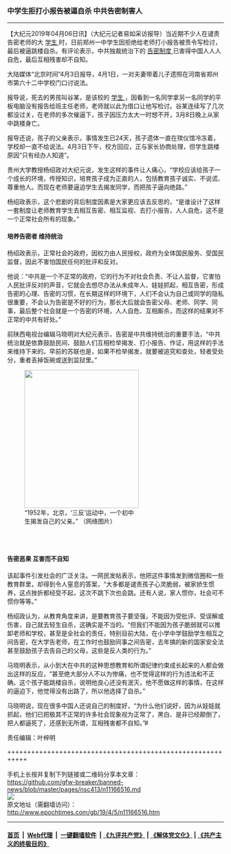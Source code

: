 ### 中学生拒打小报告被逼自杀 中共告密制害人
------------------------

<p>
 【大纪元2019年04月06日讯】（大纪元记者易如采访报导）当近期不少人在谴责告密老师的大
 <a href="http://www.epochtimes.com/gb/tag/%E5%AD%A6%E7%94%9F.html">
  学生
 </a>
 时，日前郑州一中学生因拒绝给老师打小报告被责令写检讨，最后被逼跳楼自杀。有评论表示，中共独裁统治下的
 <a href="http://www.epochtimes.com/gb/tag/%E5%91%8A%E5%AF%86%E5%88%B6%E5%BA%A6.html">
  告密制度
 </a>
 已害得中国人人人自危，最后互相残害却不自知。
</p>
<p>
 大陆媒体“北京时间”4月3日报导，4月1日，一对夫妻带着儿子遗照在河南省郑州市第六十二中学校门口讨说法。
</p>
<p>
 报导说，死去的男孩叫谷某，是该校的
 <a href="http://www.epochtimes.com/gb/tag/%E5%AD%A6%E7%94%9F.html">
  学生
 </a>
 ，因看到一名同学拿另一名同学的平板电脑没有报告给班主任老师，老师就以此为借口让他写检讨。谷某连续写了几次都没过关，在老师的多次催逼下，孩子因压力太大一时想不开，3月8日晚上从家中跳楼身亡。
</p>
<p>
 报导还说，孩子的父亲表示，事情发生已24天，孩子遗体一直在殡仪馆冷冻着，学校却一直不给说法。4月3日下午，校方回应，正与家长协商处理，但学生跳楼原因“只有经办人知道”。
</p>
<p>
</p>
<p>
 贵州大学教授杨绍政对大纪元说，发生这样的事件让人痛心，“学校应该给孩子一个成长的环境，传授知识，培育孩子成为正直的人，包括教育孩子诚实、不说谎、尊重他人。而现在老师要逼迫学生去揭发同学，而把孩子逼向绝路。”
</p>
<p>
 杨绍政表示，这个悲剧的背后制度因素是大家更应该去反思的，“是谁设计了这样一套制度让老师教育学生去相互告密、相互监视、去打小报告，人人自危，这不是一个正常社会所有的现象。”
</p>
<h4>
 培养告密者 维持统治
</h4>
<p>
 杨绍政表示，正常社会的政府，因权力由人民授权，政府为全体国民服务、受国民监督，因此不害怕国民任何的批评和反对。
</p>
<p>
 他说：“中共是一个不正常的政府，它的行为不对社会负责、不让人监督，它害怕人民批评反对的声音，它就会去想尽办法从未成年人、娃娃抓起，相互告密，形成告密的心理、告密的习惯，在长期这样的环境下，人们不会认为自己或同学的隐私很重要，不会认为告密是不好的行为，那长大后就会告密父母、老师、同学、同事，最后整个社会就是一个告密的环境，人人自危、互相厮杀，而这样的结果对不正常的中共有好处。”
</p>
<p>
 前陕西电视台编辑马晓明对大纪元表示，告密是中共维持统治的重要手法，“中共统治就是依靠鼓励民间、鼓励人们互相检举揭发、打小报告、作证，用这样的手法来维持下来的。早前的苏联也是，如果不检举揭发，就要被追究和查处，轻者受处分，重者丢掉饭碗或送到监狱里。”
</p>
<figure class="wp-caption aligncenter" id="attachment_11166519" style="width: 266px">
 <a href="http://i.epochtimes.com/assets/uploads/2019/04/1-1.png">
  <img alt="" class=" wp-image-11166519" height="320" src="http://i.epochtimes.com/assets/uploads/2019/04/1-1.png" width="266"/>
 </a>
 <br/><figcaption class="wp-caption-text">
  “1952年，北京，‘三反’运动中，一个初中生揭发自己的父亲。” （网络图片）
 </figcaption><br/>
</figure><br/>
<h4>
 告密恶果 互害而不自知
</h4>
<p>
 该起事件引发社会的广泛关注。一网民发帖表示，他把这件事情发到微信圈和一些教育群里，却得到令人窒息的答案，“大多都是谴责孩子心灵脆弱，被家娇生惯养，这点挫折都经受不起，这次不跳下次也会跳。还有人说，家人惯你，社会可不惯你等等。”
</p>
<p>
 杨绍政认为，从教育角度来讲，是要教育孩子要坚强，不能因为受批评、受误解或伤害，自己就去轻生自杀，这确实是不当的。“但我们不能因为孩子脆弱就可以推卸老师和学校，甚至是全社会的责任，特别目前大陆，在小学中学鼓励学生相互之间告密，在大学告老师，在工作时也鼓励同事之间告密，去年搞的新的国家安全法甚至鼓励孩子去告自己的父母，这些是反人类的行为。”
</p>
<p>
 马晓明表示，从小到大在中共的这种思想教育和所谓纪律约束成长起来的人都会做出这样的反应，“甚至绝大部分人不以为惨痛，也不觉得这样的行为违法和不正确。这个孩子能跳楼自杀，说明他良心还没有泯灭，他不愿做这样的事情，在这样的逼迫下，他觉得没有出路了，所以他选择了自杀。”
</p>
<p>
 马晓明说，现在很多中国人还说自己的制度好，“为什么他们说好，因为从娃娃就抓起，他们已把极其不正常的许多社会现象视为正常了，黑白、是非已经颠倒了，把人都逼死了，还感到无所谓，互相残害都不自知。”#
</p>
<p>
 责任编辑：叶梓明
</p>

+++++++++++++++++++++++++++++++++++++++++++++++++++++++++++<br/><br/>
手机上长按并复制下列链接或二维码分享本文章：<br/>
https://github.com/gfw-breaker/banned-news/blob/master/pages/nsc413/n11166516.md <br/>
<a href='https://github.com/gfw-breaker/banned-news/blob/master/pages/nsc413/n11166516.md'><img src='https://github.com/gfw-breaker/banned-news/blob/master/pages/nsc413/n11166516.md.png'/></a> <br/>
原文地址（需翻墙访问）：http://www.epochtimes.com/gb/19/4/5/n11166516.htm


------------------------
#### [首页](https://github.com/gfw-breaker/banned-news/blob/master/README.md) &nbsp;|&nbsp; [Web代理](https://github.com/labour-camp/helloworld) &nbsp;|&nbsp; [一键翻墙软件](https://github.com/gfw-breaker/nogfw/blob/master/README.md) &nbsp;| [《九评共产党》](https://github.com/gfw-breaker/9ping.md/blob/master/README.md#九评之一评共产党是什么) | [《解体党文化》](https://github.com/gfw-breaker/jtdwh.md/blob/master/README.md) | [《共产主义的终极目的》](https://github.com/gfw-breaker/gczydzjmd.md/blob/master/README.md)

